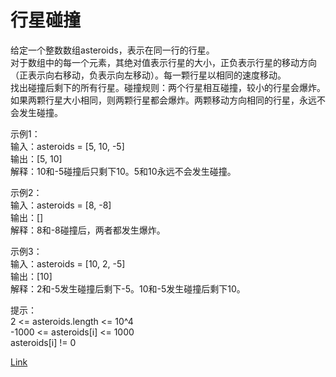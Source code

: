 <h1>行星碰撞</h1>

给定一个整数数组asteroids，表示在同一行的行星。</br>
对于数组中的每一个元素，其绝对值表示行星的大小，正负表示行星的移动方向（正表示向右移动，负表示向左移动）。每一颗行星以相同的速度移动。</br>
找出碰撞后剩下的所有行星。碰撞规则：两个行星相互碰撞，较小的行星会爆炸。如果两颗行星大小相同，则两颗行星都会爆炸。两颗移动方向相同的行星，永远不会发生碰撞。</br>

示例1：</br>
输入：asteroids = [5, 10, -5]</br>
输出：[5, 10]</br>
解释：10和-5碰撞后只剩下10。5和10永远不会发生碰撞。</br>

示例2：</br>
输入：asteroids = [8, -8]</br>
输出：[]</br>
解释：8和-8碰撞后，两者都发生爆炸。</br>

示例3：</br>
输入：asteroids = [10, 2, -5]</br>
输出：[10]</br>
解释：2和-5发生碰撞后剩下-5。10和-5发生碰撞后剩下10。</br>

提示：</br>
2 <= asteroids.length <= 10^4</br>
-1000 <= asteroids[i] <= 1000</br>
asteroids[i] != 0</br>

[Link](https://leetcode.cn/problems/asteroid-collision/)